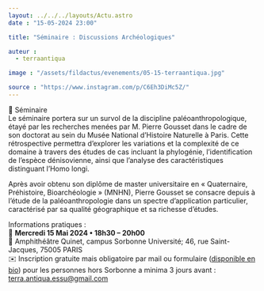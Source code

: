 ```yaml
---
layout: ../../../layouts/Actu.astro
date : "15-05-2024 23:00"

title: "Séminaire : Discussions Archéologiques"

auteur :
  - terraantiqua

image : "/assets/fildactus/evenements/05-15-terraantiqua.jpg"

source : "https://www.instagram.com/p/C6Eh3DiMc5Z/"
---
```


📣 Séminaire  
Le séminaire portera sur un survol de la discipline paléoanthropologique, étayé par les recherches menées par M. Pierre Gousset dans le cadre de son doctorat au sein du Musée National d’Histoire Naturelle à Paris. Cette rétrospective permettra d’explorer les variations et la complexité de ce domaine à travers des études de cas incluant la phylogénie, l’identification de l’espèce dénisovienne, ainsi que l’analyse des caractéristiques distinguant l’Homo longi.

Après avoir obtenu son diplôme de master universitaire en « Quaternaire, Préhistoire, Bioarchéologie » (MNHN), Pierre Gousset se consacre depuis à l’étude de la paléoanthropologie dans un spectre d’application particulier, caractérisé par sa qualité géographique et sa richesse d’études.

Informations pratiques :  
📅 __Mercredi 15 Mai 2024 • 18h30 – 20h00__  
📍 Amphithéâtre Quinet, campus Sorbonne Université; 46, rue Saint-Jacques, 75005 PARIS  
✉️ Inscription gratuite mais obligatoire par mail ou formulaire ([disponible en bio](https://docs.google.com/forms/d/e/1FAIpQLScbho1y5esUQSzAEkgLlb9FjQFV-7U6WyqrAsY7v8oWbvHwxw/viewform)) pour les personnes hors Sorbonne a minima 3 jours avant : terra.antiqua.essu@gmail.com